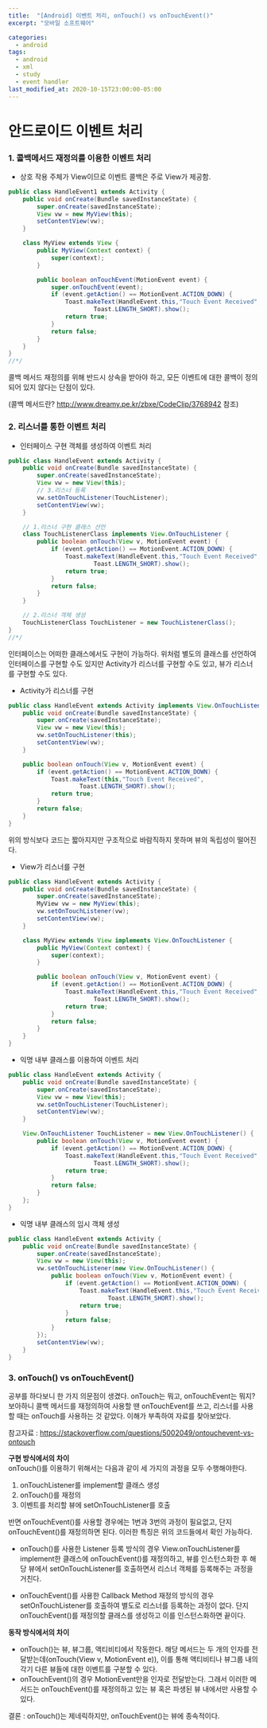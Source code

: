 ```yaml
---
title:  "[Android] 이벤트 처리, onTouch() vs onTouchEvent()"
excerpt: "모바일 소프트웨어"

categories:
  - android
tags:
  - android
  - xml
  - study
  - event handler
last_modified_at: 2020-10-15T23:00:00-05:00
---
```


# 안드로이드 이벤트 처리

### 1. 콜백메서드 재정의를 이용한 이벤트 처리
* 상호 작용 주체가 View이므로 이벤트 콜백은 주로 View가 제공함.

~~~java
public class HandleEvent1 extends Activity {
	public void onCreate(Bundle savedInstanceState) {
		super.onCreate(savedInstanceState);
		View vw = new MyView(this);
		setContentView(vw);
	}

	class MyView extends View {
		public MyView(Context context) {
			super(context);
		}

		public boolean onTouchEvent(MotionEvent event) {
			super.onTouchEvent(event);
			if (event.getAction() == MotionEvent.ACTION_DOWN) {
				Toast.makeText(HandleEvent.this,"Touch Event Received",
						Toast.LENGTH_SHORT).show();
				return true;
			}
			return false;
		}
	}
}
//*/
~~~

콜백 메서드 재정의를 위해 반드시 상속을 받아야 하고, 모든 이벤트에 대한 콜백이 정의되어 있지 않다는 단점이 있다.  

(콜백 메서드란? http://www.dreamy.pe.kr/zbxe/CodeClip/3768942 참조)

### 2. 리스너를 통한 이벤트 처리  

* 인터페이스 구현 객체를 생성하여 이벤트 처리

~~~java
public class HandleEvent extends Activity {
	public void onCreate(Bundle savedInstanceState) {
		super.onCreate(savedInstanceState);
		View vw = new View(this);
		// 3.리스너 등록
		vw.setOnTouchListener(TouchListener);
		setContentView(vw);
	}

	// 1.리스너 구현 클래스 선언
	class TouchListenerClass implements View.OnTouchListener {
		public boolean onTouch(View v, MotionEvent event) {
			if (event.getAction() == MotionEvent.ACTION_DOWN) {
				Toast.makeText(HandleEvent.this,"Touch Event Received",
						Toast.LENGTH_SHORT).show();
				return true;
			}
			return false;
		}
	}

	// 2.리스너 객체 생성
	TouchListenerClass TouchListener = new TouchListenerClass();
}
//*/
~~~ 
인터페이스는 어떠한 클래스에서도 구현이 가능하다. 위처럼 별도의 클래스를 선언하여 인터페이스를 구현할 수도 있지만 Activity가 리스너를 구현할 수도 있고, 뷰가 리스너를 구현할 수도 있다.

* Activity가 리스너를 구현
~~~java
public class HandleEvent extends Activity implements View.OnTouchListener {
	public void onCreate(Bundle savedInstanceState) {
		super.onCreate(savedInstanceState);
		View vw = new View(this);
		vw.setOnTouchListener(this);
		setContentView(vw);
	}

	public boolean onTouch(View v, MotionEvent event) {
		if (event.getAction() == MotionEvent.ACTION_DOWN) {
			Toast.makeText(this,"Touch Event Received",
					Toast.LENGTH_SHORT).show();
			return true;
		}
		return false;
	}
}
~~~
위의 방식보다 코드는 짧아지지만 구조적으로 바람직하지 못하며 뷰의 독립성이 떨어진다.

* View가 리스너를 구현
~~~java
public class HandleEvent extends Activity {
	public void onCreate(Bundle savedInstanceState) {
		super.onCreate(savedInstanceState);
		MyView vw = new MyView(this);
		vw.setOnTouchListener(vw);
		setContentView(vw);
	}

	class MyView extends View implements View.OnTouchListener {
		public MyView(Context context) {
			super(context);
		}

		public boolean onTouch(View v, MotionEvent event) {
			if (event.getAction() == MotionEvent.ACTION_DOWN) {
				Toast.makeText(HandleEvent.this,"Touch Event Received",
						Toast.LENGTH_SHORT).show();
				return true;
			}
			return false;
		}
	}
}
~~~

* 익명 내부 클래스를 이용하여 이벤트 처리
~~~java
public class HandleEvent extends Activity {
	public void onCreate(Bundle savedInstanceState) {
		super.onCreate(savedInstanceState);
		View vw = new View(this);
		vw.setOnTouchListener(TouchListener);
		setContentView(vw);
	}

	View.OnTouchListener TouchListener = new View.OnTouchListener() {
		public boolean onTouch(View v, MotionEvent event) {
			if (event.getAction() == MotionEvent.ACTION_DOWN) {
				Toast.makeText(HandleEvent.this,"Touch Event Received",
						Toast.LENGTH_SHORT).show();
				return true;
			}
			return false;
		}
	};
}
~~~

* 익명 내부 클래스의 임시 객체 생성
~~~java
public class HandleEvent extends Activity {
	public void onCreate(Bundle savedInstanceState) {
		super.onCreate(savedInstanceState);
		View vw = new View(this);
		vw.setOnTouchListener(new View.OnTouchListener() {
			public boolean onTouch(View v, MotionEvent event) {
				if (event.getAction() == MotionEvent.ACTION_DOWN) {
					Toast.makeText(HandleEvent.this,"Touch Event Received",
							Toast.LENGTH_SHORT).show();
					return true;
				}
				return false;
			}
		});
		setContentView(vw);
	}
}
~~~

### 3. onTouch() vs onTouchEvent()   
공부를 하다보니 한 가지 의문점이 생겼다. onTouch는 뭐고, onTouchEvent는 뭐지? 보아하니 콜백 메서드를 재정의하여 사용할 땐 onTouchEvent를 쓰고, 리스너를 사용할 때는 onTouch를 사용하는 것 같았다. 이해가 부족하여 자료를 찾아보았다.

참고자료 : https://stackoverflow.com/questions/5002049/ontouchevent-vs-ontouch

**구현 방식에서의 차이**    
onTouch()를 이용하기 위해서는 다음과 같이 세 가지의 과정을 모두 수행해야한다. 
1. onTouchListener를 implement할 클래스 생성
2. onTouch()를 재정의 
3. 이벤트를 처리할 뷰에 setOnTouchListener를 호출

반면 onTouchEvent()를 사용할 경우에는 1번과 3번의 과정이 필요없고, 단지 onTouchEvent()를 재정의하면 된다. 이러한 특징은 위의 코드들에서 확인 가능하다.  

* onTouch()를 사용한 Listener 등록 방식의 경우 View.onTouchListener를 implement한 클래스에 onTouchEvent()를 재정의하고, 뷰를 인스턴스화한 후 해당 뷰에서 setOnTouchListener를 호출하면서 리스너 객체를 등록해주는 과정을 거친다.

* onTouchEvent()를 사용한 Callback Method 재정의 방식의 경우 setOnTouchListener를 호출하여 별도로 리스너를 등록하는 과정이 없다. 단지 onTouchEvent()를 재정의할 클래스를 생성하고 이를 인스턴스화하면 끝이다.  


**동작 방식에서의 차이**

* onTouch()는 뷰, 뷰그룹, 액티비티에서 작동한다. 해당 메서드는 두 개의 인자를 전달받는데(onTouch(View v, MotionEvent e)), 이를 통해 액티비티나 뷰그룹 내의 각기 다른 뷰들에 대한 이벤트를 구분할 수 있다. 
* onTouchEvent()의 경우 MotionEvent만을 인자로 전달받는다. 그래서 이러한 메서드는 onTouchEvent()를 재정의하고 있는 뷰 혹은 파생된 뷰 내에서만 사용할 수 있다.

결론 : onTouch()는 제네릭하지만, onTouchEvent()는 뷰에 종속적이다.
